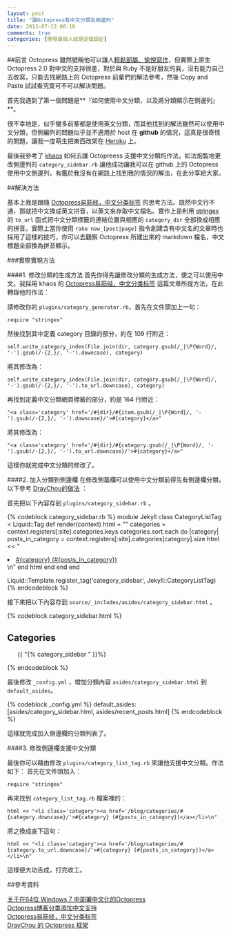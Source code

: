 ```yaml
---
layout: post
title: "讓Octopress有中文分類及側邊列"
date: 2013-07-13 00:18
comments: true
categories: [開發最惱人就是這個設定]
---
```


##前言
Octopress 雖然號稱他可以讓人[輕鬆部屬、愉悅寫作](http://blog.xdite.net/posts/2011/10/07/what-is-octopress)，但實際上原生 Octopress 2.0 對中文的支持很差，對於與 Ruby 不是好朋友的我，沒有能力自己去改寫，只能去找網路上的 Octopress 前輩們的解法參考，然後 Copy and Paste 試試看究竟可不可以解決問題。

首先我遇到了第一個問題是**『如何使用中文分類，以及將分類顯示在側邊列』**。

很不幸地是，似乎蠻多前輩都是使用英文分類，而其他找到的解法雖然可以使用中文分類，但側編列的問題似乎並不適用於 host 在 **github** 的情況，這真是很奇怪的問題，讓我一度萌生把東西改架在 [Heroku][heroku‎] 上。

最後我參考了 [khaos](http://khaos.github.io/) 如何去讓 Octopreess 支援中文分類的作法，如法炮製地更改側邊列的 `category_sidebar.rb` 讓他成功讓我可以在 github 上的 Octopress 使用中文側邊列，有鑑於我沒有在網路上找到我的情況的解法，在此分享給大家。

<!-- more -->

##解決方法

基本上我是跟隨 [Octopress易筋经，中文分类标签][OC] 的思考方法。既然中文行不通，那就把中文換成英文拼音，以英文來存取中文檔名。實作上是利用 [stringex](https://github.com/rsl/stringex) 的 `to_url` 函式把中文分類標籤的連結位置與相應的 `category_dir` 全部換成相應的拼音。實際上當你使用 `rake new_[post|page]` 指令創建含有中文名的文章時也採用了這樣的技巧，你可以去觀察 Octopress 所建出來的 markdown 檔名，中文標題全部換為拼音顯示。

###實際實現方法

####1. 修改分類的生成方法
首先你得先讓修改分類的生成方法，使之可以使用中文。我採用 khaos 的 [Octopress易筋经，中文分类标签][OC] 這篇文章所提方法，在此轉錄他的作法：

請修改你的 `plugins/category_generator.rb`，首先在文件頭加上一句：

	require "stringex"
	
然後找到其中定義 category 目錄的部分，約在 109 行附近：
 
	self.write_category_index(File.join(dir, category.gsub(/_|\P{Word}/, '-').gsub(/-{2,}/, '-').downcase), category)
	
將其修改為：

	self.write_category_index(File.join(dir, category.gsub(/_|\P{Word}/, '-').gsub(/-{2,}/, '-').to_url.downcase), category)

再找到定義中文分類網頁標籤的部分，約是 164 行附近：

	"<a class='category' href='/#{dir}/#{item.gsub(/_|\P{Word}/, '-').gsub(/-{2,}/, '-').downcase}/'>#{category}</a>"
	
將其修改為：
	
	"<a class='category' href='/#{dir}/#{category.gsub(/_|\P{Word}/, '-').gsub(/-{2,}/, '-').to_url.downcase}/'>#{category}</a>"
	
這樣你就完成中文分類的修改了。

####2. 加入分類到側邊欄
在修改側篇欄可以使用中文分類前得先有側邊欄分類，以下參考 [DrayChou的做法](https://github.com/DrayChou/OctopressBlog/blob/master/plugins/category_sidebar.rb) ：

首先把以下內容存到 `plugins/category_sidebar.rb` 。

{% codeblock category_sidebar.rb %}
module Jekyll
  class CategoryListTag < Liquid::Tag
    def render(context)
      html = ""
      categories = context.registers[:site].categories.keys
      categories.sort.each do |category|
        posts_in_category = context.registers[:site].categories[category].size
        html << "<li class='category'><a href='/blog/categories/#{category.downcase}/'>#{category} (#{posts_in_category})</a></li>\n"
      end
      html
    end
  end
end

Liquid::Template.register_tag('category_sidebar', Jekyll::CategoryListTag)
{% endcodeblock %}

接下來把以下內容存到 `source/_includes/asides/category_sidebar.html` 。

{% codeblock category_sidebar.html %}
<section>
  <h1>Categories</h1>
  <ul id="categories">
    {{ "{% category_sidebar " }}%}
  </ul>
</section>
{% endcodeblock %}

最後修改 `_config.yml` ，增加分類內容 `asides/category_sidebar.html` 到 `default_asides`。

{% codeblock _config.yml %}
	default_asides: [asides/category_sidebar.html, asides/recent_posts.html]
{% endcodeblock %}

這樣就完成加入側邊欄的分類列表了。

####3. 修改側邊欄支援中文分類

最後你可以藉由修改 `plugins/category_list_tag.rb` 來讓他支援中文分類。作法如下：
首先在文件頭加入：

	require "stringex"

再來找到 `category_list_tag.rb` 檔案裡的：

	html << "<li class='category'><a href='/blog/categories/#{category.downcase}/'>#{category} (#{posts_in_category})</a></li>\n"

將之換成底下這句：

	html << "<li class='category'><a href='/blog/categories/#{category.to_url.downcase}/'>#{category} (#{posts_in_category})</a></li>\n"

這樣便大功告成，打完收工。


##參考資料

[关于在64位 Windows 7 中部署中文化的Octopress](http://blog.sprabbit.com/blog/2012/03/23/octopress/)   
[Octopress博客分类添加中文支持](http://geron.heroku.com/blog/2012/03/octo-cate-cn-spo/)   
[Octopress易筋经，中文分类标签][OC]  
[DrayChou 的 Octopress 框架](https://github.com/DrayChou/OctopressBlog/)



[OC]:http://khaos.github.io/blog/2012/12/06/using-chinese-category-tags-in-octopress/
[heroku‎]:https://www.heroku.com/‎